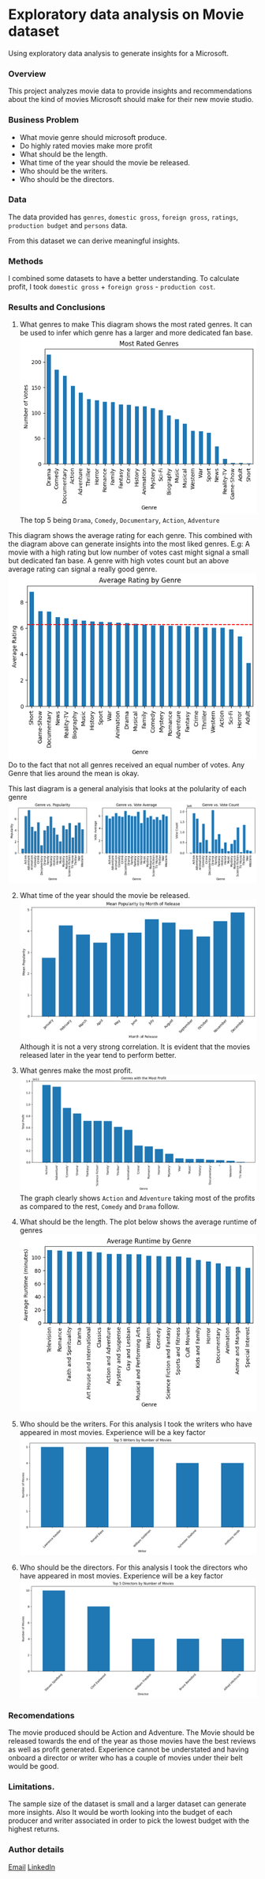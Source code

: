 # Exploratory data analysis on Movie dataset
Using exploratory data analysis to generate insights for a Microsoft.

### Overview
This project analyzes movie data to provide insights and recommendations about the kind of movies Microsoft should make for their new movie studio.

### Business Problem
- What movie genre should microsoft produce.
- Do highly rated movies make more profit
- What should be the length.
- What time of the year should the movie be released.
- Who should be the writers.
- Who should be the directors.

### Data
The data provided has  `genres`, `domestic gross`, `foreign gross`, `ratings`, `production budget` and `persons` data.

From this dataset we can derive meaningful insights.

### Methods
I combined some datasets to have a better understanding.
To calculate profit, I took `domestic gross` + `foreign gross` - `production cost`.

### Results and Conclusions
1. What genres to make
This diagram shows the most rated genres. It can be used to infer which genre has a larger and more dedicated fan base.
![Most Rated](./most_rated.png)
The top 5 being `Drama`, `Comedy`, `Documentary`, `Action`, `Adventure`

This diagram shows the average rating for each genre. This combined with the diagram above can generate insights into the most liked genres. E.g: A movie with a high rating but low number of votes cast might signal a small but dedicated fan base. A genre with high votes count but an above average rating can signal a really good genre.
![Average Rating](./average_rated.png)
Do to the fact that not all genres received an equal number of votes. Any Genre that lies around the mean is okay.

This last diagram is a general analyisis that looks at the polularity of each genre
![Average Rating](./genre_analysis.png)


2. What time of the year should the movie be released.
![Month of release](./month_released.png)
Although it is not a very strong correlation. It is evident that the movies released later in the year tend to perform better.

3. What genres make the most profit.
![Genre Profit](./genre_profits.png)
The graph clearly shows `Action` and `Adventure` taking most of the profits as compared to the rest, `Comedy` and `Drama` follow.

4. What should be the length.
The plot below shows the average runtime of genres
![Runtime](./runtime.png)

5. Who should be the writers.
For this analysis I took the writers who have appeared in most movies. Experience will be a key factor
![Runtime](./top_writers.png)

5. Who should be the directors.
For this analysis I took the directors who have appeared in most movies. Experience will be a key factor
![Runtime](./top_directors.png)


### Recomendations
The movie produced should be Action and Adventure. The Movie should be released towards the end of the year as those movies have the best reviews as well as profit generated.
Experience cannot be understated and having onboard a director or writer who has a couple of movies under their belt would be good.

### Limitations.
The sample size of the dataset is small and a larger dataset can generate more insights.
Also It would be worth looking into the budget of each producer and writer associated in order to pick the lowest budget with the highest returns.


### Author details
[Email](mailto:contact@brandon.co.ke)
[LinkedIn](https://www.linkedin.com/in/brandon-omballa/)

